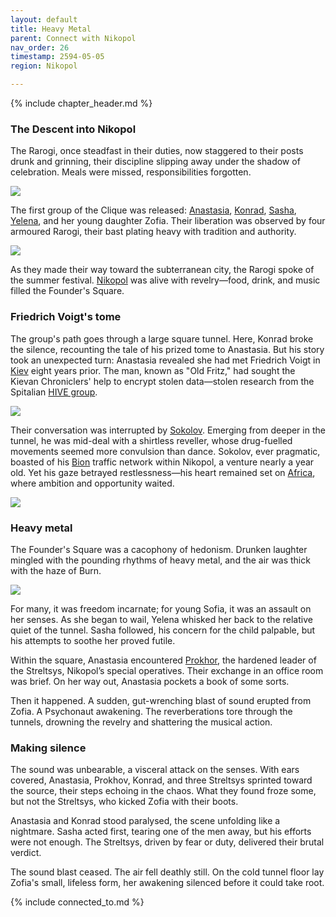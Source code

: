```yaml
---
layout: default
title: Heavy Metal
parent: Connect with Nikopol
nav_order: 26
timestamp: 2594-05-05
region: Nikopol

---
```


{% include chapter_header.md %}

### The Descent into Nikopol

The Rarogi, once steadfast in their duties, now staggered to their posts drunk and grinning, their discipline slipping away under the shadow of celebration. Meals were missed, responsibilities forgotten.

![](https://traintobaikonur.com/images/kids-play-combat-1600w.jpg)

The first group of the Clique was released: [Anastasia](../../people/ProtectorateClique/Anastasia.md), [Konrad](../../people/ProtectorateClique/KonradJager.md), [Sasha](../../people/ProtectorateClique/SashaVolkov.md), [Yelena](../../people/ProtectorateClique/Yelena.md), and her young daughter Zofia. Their liberation was observed by four armoured Rarogi, their bast plating heavy with tradition and authority.

![](https://i.imgur.com/RYnGj5P.png)

As they made their way toward the subterranean city, the Rarogi spoke of the summer festival. [Nikopol](../../locations/Nikopol.md) was alive with revelry—food, drink, and music filled the Founder's Square.

### Friedrich Voigt's tome

The group's path goes through a large square tunnel. Here, Konrad broke the silence, recounting the tale of his prized tome to Anastasia. But his story took an unexpected turn: Anastasia revealed she had met Friedrich Voigt in [Kiev](../../locations/Kiev.md) eight years prior. The man, known as "Old Fritz," had sought the Kievan Chroniclers' help to encrypt stolen data—stolen research from the Spitalian [HIVE group](https://degenesis.com/world/stories/spitalians/vasco).

![](https://i.imgur.com/8yqbxFh.png)


Their conversation was interrupted by [Sokolov](../../people/FoundersBlessed/Sokolov.md). Emerging from deeper in the tunnel, he was mid-deal with a shirtless reveller, whose drug-fuelled movements seemed more convulsion than dance. Sokolov, ever pragmatic, boasted of his [Bion](https://degenesis.com/world/stories/apocalyptics/burn-baby-burn) traffic network within Nikopol, a venture nearly a year old. Yet his gaze betrayed restlessness—his heart remained set on [Africa](https://degenesis.com/world/cultures/africa), where ambition and opportunity waited.

![](https://i.imgur.com/qrb62gw.png)


### Heavy metal

The Founder's Square was a cacophony of hedonism. Drunken laughter mingled with the pounding rhythms of heavy metal, and the air was thick with the haze of Burn.

![](https://i.imgur.com/7IUtCI4.png)

For many, it was freedom incarnate; for young Sofia, it was an assault on her senses. As she began to wail, Yelena whisked her back to the relative quiet of the tunnel. Sasha followed, his concern for the child palpable, but his attempts to soothe her proved futile.

Within the square, Anastasia encountered [Prokhor](../../people/FoundersBlessed/Prokhor.md), the hardened leader of the Streltsys, Nikopol’s special operatives. Their exchange in an office room was brief. On her way out, Anastasia pockets a book of some sorts.

Then it happened. A sudden, gut-wrenching blast of sound erupted from Zofia. A Psychonaut awakening. The reverberations tore through the tunnels, drowning the revelry and shattering the musical action.

### Making silence 

The sound was unbearable, a visceral attack on the senses. With ears covered, Anastasia, Prokhov, Konrad, and three Streltsys sprinted toward the source, their steps echoing in the chaos. What they found froze some, but not the Streltsys, who kicked Zofia with their boots.

Anastasia and Konrad stood paralysed, the scene unfolding like a nightmare. Sasha acted first, tearing one of the men away, but his efforts were not enough. The Streltsys, driven by fear or duty, delivered their brutal verdict.

The sound blast ceased. The air fell deathly still. On the cold tunnel floor lay Zofia's small, lifeless form, her awakening silenced before it could take root.

{% include connected_to.md %}
